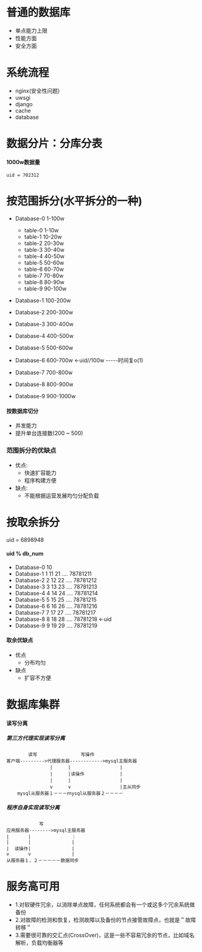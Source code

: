 # 普通的数据库
- 单点能力上限
- 性能方面
- 安全方面


# 系统流程
- nginx(安全性问题)
- uwsgi
- django
- cache
- database



# 数据分片：分库分表

#### 1000w数据量

    uid = 702312
    
# 按范围拆分(水平拆分的一种)
- Database-0 1-100w
    - table-0 1-10w 
    - table-1 10-20w
    - table-2 20-30w
    - table-3 30-40w
    - table-4 40-50w
    - table-5 50-60w
    - table-6 60-70w
    - table-7 70-80w
    - table-8 80-90w
    - table-9 90-100w

- Database-1 100-200w
- Database-2 200-300w
- Database-3 300-400w
- Database-4 400-500w
- Database-5 500-600w
- Database-6 600-700w <-uid//100w -----时间复o(1)
- Database-7 700-800w
- Database-8 800-900w
- Database-9 900-1000w
#### 按数据库切分
- 并发能力
- 提升单台连接数(200 ~ 500)

### 范围拆分的优缺点
- 优点:
    - 快速扩容能力
    - 程序构建方便
- 缺点:
    - 不能根据运营发展均匀分配负载


# 按取余拆分
uid = 6898948
#### uid % db_num

- Database-0   10  
- Database-1 1 11 21 .... 78781211   
- Database-2 2 12 22 .... 78781212
- Database-3 3 13 23 .... 78781213
- Database-4 4 14 24 .... 78781214
- Database-5 5 15 25 .... 78781215
- Database-6 6 16 26 .... 78781216
- Database-7 7 17 27 .... 78781217
- Database-8 8 18 28 .... 78781218 <-uid
- Database-9 9 19 29 .... 78781219

#### 取余优缺点
- 优点
    - 分布均匀
- 缺点
    - 扩容不方便

# 数据库集群
#### 读写分离
##### 第三方代理实现读写分离

            读写                写操作
    客户端--------->代理服务器------------>mysql主服务器
                    |    　|                  |
                    |    　|读操作             |
                    |    　|                  |
                    v    　v                  |主从同步     
        mysql从服务器１－－－ｍysql从服务器２－－－－

##### 程序自身实现读写分离

                写
    应用服务器-------->mysql主服务器
    |       |               ｜
    |       |               |
    |  读操作|               |  
    v       v               |
    从服务器１，２－－－－－数据同步

# 服务高可用   
- 1.对软硬件冗余，以消除单点故障，任何系统都会有一个或这多个冗余系统做备份
- 2.对故障的检测和恢复，检测故障以及备份的节点接管故障点，也就是＂故障转移＂
- 3.需要很可靠的交汇点(CrossOver)，这是一些不容易冗余的节点，比如域名解析，负载均衡器等